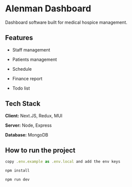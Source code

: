 # Alenman Dashboard

Dashboard software built for medical hospice management.

## Features

- Staff management

- Patients management

- Schedule

- Finance report

- Todo list

## Tech Stack

**Client:** Next.JS, Redux, MUI

**Server:** Node, Express

**Database:** MongoDB

## How to run the project

```javascript
copy .env.example as .env.local and add the env keys

npm install

npm run dev
```
